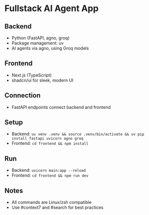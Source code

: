 # Fullstack AI Agent App

## Backend

- Python (FastAPI, agno, groq)
- Package management: uv
- AI agents via agno, using Groq models

## Frontend

- Next.js (TypeScript)
- shadcn/ui for sleek, modern UI

## Connection

- FastAPI endpoints connect backend and frontend

## Setup

- Backend: `uv venv .venv && source .venv/bin/activate && uv pip install fastapi uvicorn agno groq`
- Frontend: `cd frontend && npm install`

## Run

- Backend: `uvicorn main:app --reload`
- Frontend: `cd frontend && npm run dev`

## Notes

- All commands are Linux/zsh compatible
- Use #context7 and #search for best practices

